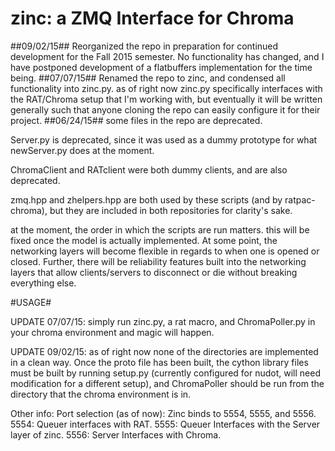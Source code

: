 # zinc: a ZMQ Interface for Chroma
##09/02/15##
Reorganized the repo in preparation for continued development for the Fall 2015 semester. No functionality has changed, and I have postponed development of a flatbuffers implementation for the time being.
##07/07/15##
Renamed the repo to zinc, and condensed all functionality into zinc.py. as of right now zinc.py specifically interfaces with the RAT/Chroma setup that I'm working with, but eventually it will be written generally such that anyone cloning the repo can easily configure it for their project.
##06/24/15##
some files in the repo are deprecated. 

Server.py is deprecated, since it was used as a dummy prototype for what newServer.py does at the moment. 

ChromaClient and RATclient were both dummy clients, and are also deprecated. 

zmq.hpp and zhelpers.hpp are both used by these scripts (and by ratpac-chroma), but they are included in
both repositories for clarity's sake.

at the moment, the order in which the scripts are run matters. this will be fixed once the model is actually
implemented. At some point, the networking layers will become flexible in regards to when one is opened or closed. 
Further, there will be reliability features built into the networking layers that allow clients/servers to 
disconnect or die without breaking everything else. 

#USAGE#

UPDATE 07/07/15: simply run zinc.py, a rat macro, and ChromaPoller.py in your chroma environment and magic will happen.

UPDATE 09/02/15: as of right now none of the directories are implemented in a clean way. Once the proto file has been built, the cython library files must be built by running setup.py (currently configured for nudot, will need modification for a different setup), and ChromaPoller should be run from the directory that the chroma environment is in.

Other info: Port selection (as of now): Zinc binds to 5554, 5555, and 5556. 5554: Queuer interfaces with RAT. 5555: Queuer Interfaces with the Server layer of zinc. 5556: Server Interfaces with Chroma.
